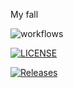 My fall

![workflows](https://github.com/sTan288/devops/blob/master/.github/workflows/main.yml//badge.svg)

[![LICENSE](https://img.shields.io/github/license/<sTan288>/devops.svg?style=flat-square)](https://github.com/<sTan288>/devops/blob/master/LICENSE)

[![Releases](https://img.shields.io/github/release/<sTan288>/devops/all.svg?style=flat-square)](https://github.com/<sTan288>/devops/releases)